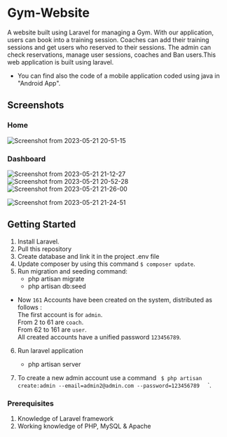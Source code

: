 # Gym-Website
A website built using Laravel for managing a Gym. With our application, users can book into a training session. Coaches can add their training sessions and get users who reserved to their sessions. The admin can check reservations, manage user sessions, coaches and Ban users.This web application is built using laravel.
- You can find also the code of a mobile application coded using java in "Android App".


## Screenshots
### Home

![Screenshot from 2023-05-21 20-51-15](https://github.com/zaki1003/Gym-Website/assets/65148928/98005f31-992c-4671-8b52-8330271f1b5b)


### Dashboard

![Screenshot from 2023-05-21 21-12-27](https://github.com/zaki1003/Gym-Website/assets/65148928/4f07b3d2-daf1-4001-81dd-1563ecc5dec8)
![Screenshot from 2023-05-21 20-52-28](https://github.com/zaki1003/Gym-Website/assets/65148928/0e7a4b00-5705-4a38-aa8f-3343f860475e)
![Screenshot from 2023-05-21 21-26-00](https://github.com/zaki1003/Gym-Website/assets/65148928/aba2c17f-2e49-48c6-b3cd-efefadc3601e)

![Screenshot from 2023-05-21 21-24-51](https://github.com/zaki1003/Gym-Website/assets/65148928/c780076d-c8d3-463c-b638-c88999060134)





## Getting Started
1. Install Laravel.
2. Pull this repository
3. Create database and link it in the project .env file 
4. Update composer by using this command ` $ composer update `.  
5. Run migration and seeding command:
	- php artisan migrate
	- php artisan db:seed


- Now `161` Accounts have been created on the system, distributed as follows :  
The first account is for `admin`.     
From 2 to 61 are `coach`.  
From 62 to 161 are `user`.  
All created accounts have a unified password `123456789`. 


6. Run laravel application
	- php artisan server



8. To create a new admin account use a command  `  $ php artisan create:admin --email=admin2@admin.com --password=123456789   ` `.  
 


### Prerequisites
1. Knowledge of Laravel framework
2. Working knowledge of PHP, MySQL & Apache
